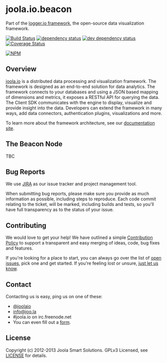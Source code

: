 # joola.io.beacon
Part of the [logger.io framework][14], the open-source data visualization framework.

[![Build Status][3]][4] [![dependency status][5]][6] [![dev dependency status][7]][8] [![Coverage Status][1]][2]

[![NPM](https://nodei.co/npm/joola.io.config.png?downloads=true&stars=true)](https://nodei.co/npm/joola.io.config/)

## Overview
[joola.io][22] is a distributed data processing and visualization framework. The framework is designed as an end-to-end
solution for data analytics. The framework connects to your databases and using a JSON based mapping of dimensions and
metrics, it exposes a RESTful API for querying the data. The Client SDK communicates with the engine to display,
visualize and provide insight into the data. Developers can extend the framework in many ways, add data connectors,
authentication plugins, visualizations and more.

To learn more about the framework architecture, see our [documentation site][1].

## The Beacon Node
TBC

## Bug Reports
We use [JIRA][17] as our issue tracker and project management tool.

When submitting bug reports, please make sure you provide as much information as possible, including steps to reproduce.
Each code commit relating to the ticket, will be marked, including builds and tests, so you'll have full transparency as
to the status of your issue.

## Contributing
We would love to get your help! We have outlined a simple [Contribution Policy][18] to support a transparent and easy merging
of ideas, code, bug fixes and features.

If you're looking for a place to start, you can always go over the list of [open issues][17], pick one and get started.
If you're feeling lost or unsure, [just let us know](#Contact).

## Contact
Contacting us is easy, ping us on one of these:
- [@joolaio][19]
- [info@joo.la][20]
- #joola.io on irc.freenode.net
- You can even fill out a [form][21].

## License
Copyright (c) 2012-2013 Joola Smart Solutions. GPLv3 Licensed, see [LICENSE][24] for details.


[1]: https://coveralls.io/repos/joola/joola.io.config/badge.png
[2]: https://coveralls.io/r/joola/joola.io.config
[3]: https://travis-ci.org/joola/joola.io.config.png
[4]: https://travis-ci.org/joola/joola.io.config
[5]: https://david-dm.org/joola/joola.io.config.png
[6]: https://david-dm.org/joola/joola.io.config
[7]: https://david-dm.org/joola/joola.io.config/dev-status.png
[8]: https://david-dm.org/joola/joola.io.config#info=devDependencies
[9]: https://github.com/joola/joola.io.engine
[10]: https://github.com/joola/joola.io.analytics
[11]: https://github.com/joola/joola.io.sdk
[12]: https://github.com/joola/joola.io.config
[13]: https://github.com/joola/joola.io.logger
[14]: https://github.com/joola/joola.io
[15]: http://nodejs.org
[16]: http://serverfault.com/
[17]: http://https://joolatech.atlassian.net/browse/JARVIS
[18]: https://github.com/joola/joola.io/blob/master/CONTRIBUTING.md
[19]: http://twitter.com/joolaio
[20]: mailto://info@joo.la
[21]: http://joo.la/#contact
[22]: http://joola.io/
[23]: http://ci.joo.la
[24]: https://github.com/joola/joola.io.config/blob/master/LICENSE.md
[25]: https://joolatech.atlassian.net/wiki/display/JAD/Welcome
[26]: https://joolatech.atlassian.net/wiki/display/JAD/Getting+Started
[27]: https://joolatech.atlassian.net/wiki/display/JAD/Installing+joola.io
[28]: https://joolatech.atlassian.net/wiki/display/JAD/Developers
[29]: https://joolatech.atlassian.net/wiki/display/JAD/Developers/Coding+Guidelines
[30]: http://github.com/itayw/nconf-http
[31]: http://expressjs.com/
